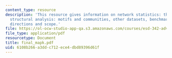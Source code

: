 ```yaml
---
content_type: resource
description: 'This resource gives information on network statistics: the usual suspects,
  structural analysis: motifs and communities, other datasets, benchmarking, and future
  directions and scope.'
file: https://ol-ocw-studio-app-qa.s3.amazonaws.com/courses/esd-342-advanced-system-architecture-spring-2006/6108b266a3ddc712ece4dbd89396d61f_final_mapk.pdf
file_type: application/pdf
resourcetype: Document
title: final_mapk.pdf
uid: 6108b266-a3dd-c712-ece4-dbd89396d61f
---
```

